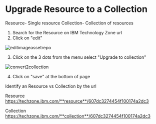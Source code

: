 # Upgrade Resource to a Collection
Resource- Single resource
Collection- Collection of resources

1. Search for the Resource on IBM Technology Zone url
2. Click on "edit"

![editimageassetrepo](https://github.ibm.com/dte-support/public/blob/master/IBM%20Technololgy%20Zone/IBM-Technology-Zone-Runbooks/Images/edit-image-techzone.png)

3. Click on the 3 dots from the menu select "Upgrade to collection"

![convert2collection](https://github.ibm.com/dte-support/public/blob/master/IBM%20Technololgy%20Zone/IBM-Technology-Zone-Runbooks/Images/upgrade-to-collection.png)

4. Click on "save" at the bottom of page


Identify an Resource vs Collection by the url  

Resource   
https://techzone.ibm.com/**resource**/607dc3274454f100174a2dc3

Collection  
https://techzone.ibm.com/**collection**/607dc3274454f100174a2dc3

